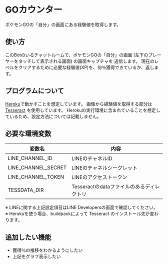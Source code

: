 # GOカウンター
ポケモンGOの「自分」の画面にある経験値を取得します。

## 使い方
このBotのいるチャットルームで、ポケモンGOの「自分」の画面
(左下のプレーヤーをタッチして表示される画面) の画面キャプチャを
送信します。 
現在のレベルをクリアするために必要な経験値(XP)を、何％獲得できているか、返します。

## プログラムについて
[Heroku](https://heroku.com)で動かすことを想定しています。
画像から経験値を取得する部分は
[Tesseract](https://github.com/tesseract-ocr/tesseract) を使用しています。
Herokuの実行環境に含まれていることを想定しているため、設定方法については記載しません。

## 必要な環境変数
| 変数名 | 内容 |
| ----- | ---- |
| LINE_CHANNEL_ID | LINEのチャネルID |
| LINE_CHANNEL_SECRET | LINEのチャネルシークレット |
| LINE_CHANNEL_TOKEN | LINEのアクセストークン |
| TESSDATA_DIR | Tesseractのdataファイルのあるディレクトリ |

※ LINEに関する上記設定項目はLINE Developersの画面で確認してください。  
※ Herokuを使う場合、buildpackによって Tesseract のインストール先が変わります。

## 追加したい機能

- 獲得％の推移をわかるようにしたい
- 上記をグラフ表示したい
